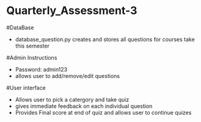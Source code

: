 # Quarterly_Assessment-3

#DataBase
* database_question.py creates and stores all questions for courses take this semester

#Admin Instructions 
* Password: admin123
* allows user to add/remove/edit questions 

#User interface 
* Allows user to pick a catergory and take quiz
* gives immediate feedback on each individual question
* Provides Final score at end of quiz and allows user to continue quizes

